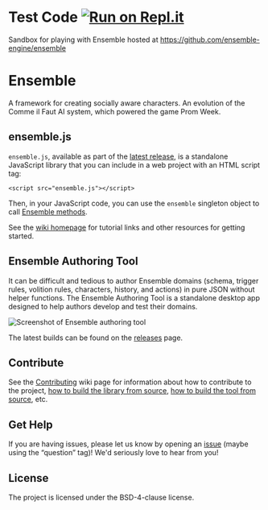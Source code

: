 

# Test Code [![Run on Repl.it](https://repl.it/badge/github/Mirv/ensemble)](https://repl.it/github/Mirv/ensemble)

Sandbox for playing with Ensemble hosted at https://github.com/ensemble-engine/ensemble

# Ensemble

A framework for creating socially aware characters. An evolution of the Comme il Faut AI system, which powered the game Prom Week.

## ensemble.js

`ensemble.js`, available as part of the [latest release](https://github.com/ensemble-engine/ensemble/releases/latest), is a standalone JavaScript library that you can include in a web project with an HTML script tag:

`<script src="ensemble.js"></script>`

Then, in your JavaScript code, you can use the `ensemble` singleton object to call [Ensemble methods](https://github.com/ensemble-engine/ensemble/wiki/Ensemble-API).

See the [wiki homepage](https://github.com/ensemble-engine/ensemble/wiki/) for tutorial links and other resources for getting started.

## Ensemble Authoring Tool

It can be difficult and tedious to author Ensemble domains (schema, trigger rules, volition rules, characters, history, and actions) in pure JSON without helper functions. The Ensemble Authoring Tool is a standalone desktop app designed to help authors develop and test their domains.

![Screenshot of Ensemble authoring tool](https://raw.githubusercontent.com/ensemble-engine/ensemble/master/docs/toolscreenshot.png)

The latest builds can be found on the [releases](https://github.com/ensemble-engine/ensemble/releases/latest) page.

## Contribute

See the [Contributing](https://github.com/ensemble-engine/ensemble/wiki/Contributing) wiki page for information about how to contribute to the project, [how to build the library from source](https://github.com/ensemble-engine/ensemble/wiki/Developing-Ensemble-Core), [how to build the tool from source](https://github.com/ensemble-engine/ensemble/wiki/Developing-the-Authoring-Tool), etc. 

## Get Help
If you are having issues, please let us know by opening an [issue](https://github.com/ensemble-engine/ensemble/issues) (maybe using the “question” tag)! We'd seriously love to hear from you!

## License
The project is licensed under the BSD-4-clause license.
